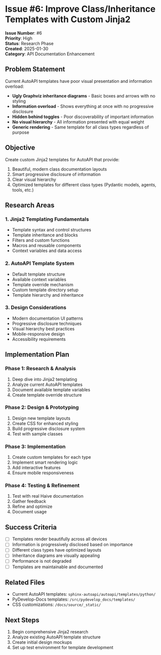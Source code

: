 # Issue #6: Improve Class/Inheritance Templates with Custom Jinja2

**Issue Number**: #6  
**Priority**: High  
**Status**: Research Phase  
**Created**: 2025-01-30  
**Category**: API Documentation Enhancement

## Problem Statement

Current AutoAPI templates have poor visual presentation and information overload:

- **Ugly Graphviz inheritance diagrams** - Basic boxes and arrows with no styling
- **Information overload** - Shows everything at once with no progressive disclosure
- **Hidden behind toggles** - Poor discoverability of important information
- **No visual hierarchy** - All information presented with equal weight
- **Generic rendering** - Same template for all class types regardless of purpose

## Objective

Create custom Jinja2 templates for AutoAPI that provide:

1. Beautiful, modern class documentation layouts
2. Smart progressive disclosure of information
3. Clear visual hierarchy
4. Optimized templates for different class types (Pydantic models, agents, tools, etc.)

## Research Areas

### 1. Jinja2 Templating Fundamentals

- Template syntax and control structures
- Template inheritance and blocks
- Filters and custom functions
- Macros and reusable components
- Context variables and data access

### 2. AutoAPI Template System

- Default template structure
- Available context variables
- Template override mechanism
- Custom template directory setup
- Template hierarchy and inheritance

### 3. Design Considerations

- Modern documentation UI patterns
- Progressive disclosure techniques
- Visual hierarchy best practices
- Mobile-responsive design
- Accessibility requirements

## Implementation Plan

### Phase 1: Research & Analysis

1. Deep dive into Jinja2 templating
2. Analyze current AutoAPI templates
3. Document available template variables
4. Create template override structure

### Phase 2: Design & Prototyping

1. Design new template layouts
2. Create CSS for enhanced styling
3. Build progressive disclosure system
4. Test with sample classes

### Phase 3: Implementation

1. Create custom templates for each type
2. Implement smart rendering logic
3. Add interactive features
4. Ensure mobile responsiveness

### Phase 4: Testing & Refinement

1. Test with real Haive documentation
2. Gather feedback
3. Refine and optimize
4. Document usage

## Success Criteria

- [ ] Templates render beautifully across all devices
- [ ] Information is progressively disclosed based on importance
- [ ] Different class types have optimized layouts
- [ ] Inheritance diagrams are visually appealing
- [ ] Performance is not degraded
- [ ] Templates are maintainable and documented

## Related Files

- Current AutoAPI templates: `sphinx-autoapi/autoapi/templates/python/`
- PyDevelop-Docs templates: `/src/pydevelop_docs/templates/`
- CSS customizations: `/docs/source/_static/`

## Next Steps

1. Begin comprehensive Jinja2 research
2. Analyze existing AutoAPI template structure
3. Create initial design mockups
4. Set up test environment for template development
